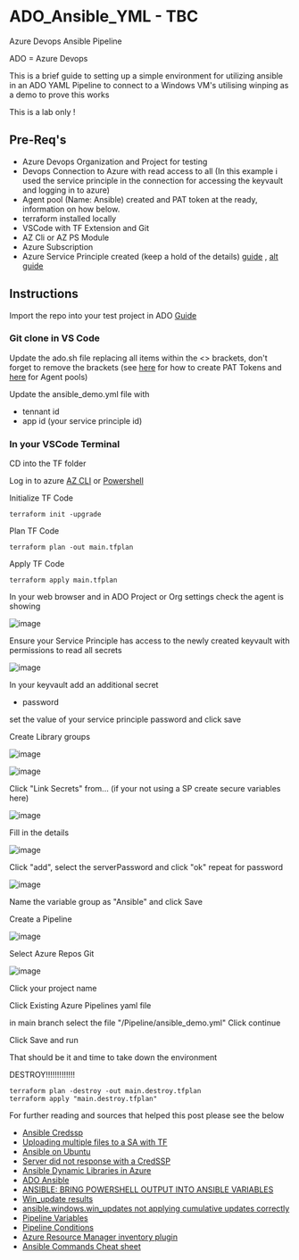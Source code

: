 # ADO_Ansible_YML - TBC
Azure Devops Ansible Pipeline

ADO = Azure Devops

This is a brief guide to setting up a simple environment for utilizing ansible in an ADO YAML Pipeline to connect to a Windows VM's utilising winping as a demo to prove this works

This is a lab only !

## Pre-Req's

* Azure Devops Organization and Project for testing
* Devops Connection  to Azure with read access to all (In this example i used the service principle in the connection for accessing the keyvault and logging in to azure)
* Agent pool (Name: Ansible) created and PAT token at the ready, information on how below. 
* terraform installed locally
* VSCode with TF Extension and Git
* AZ Cli or AZ PS Module 
* Azure Subscription
* Azure Service Principle created (keep a hold of the details) [guide](https://learn.microsoft.com/en-us/azure/devops/integrate/get-started/authentication/service-principal-managed-identity?view=azure-devops) , [alt guide](https://learn.microsoft.com/en-us/cli/azure/create-an-azure-service-principal-azure-cli)

## Instructions

Import the repo into your test project in ADO [Guide](https://learn.microsoft.com/en-us/azure/devops/repos/git/import-git-repository?view=azure-devops)

### Git clone in VS Code 

Update the ado.sh file replacing all items within the <> brackets, don't forget to remove the brackets (see [here](https://learn.microsoft.com/en-us/azure/devops/organizations/accounts/use-personal-access-tokens-to-authenticate?view=azure-devops&tabs=Windows) for how to create PAT Tokens and [here](https://learn.microsoft.com/en-us/azure/devops/pipelines/agents/pools-queues?view=azure-devops&tabs=yaml%2Cbrowser) for Agent pools)

Update the ansible_demo.yml file with 

* tennant id
* app id (your service principle id)

### In your VSCode Terminal 

CD into the TF folder

Log in to azure [AZ CLI](https://learn.microsoft.com/en-us/cli/azure/authenticate-azure-cli) or [Powershell](https://learn.microsoft.com/en-us/powershell/azure/authenticate-azureps?view=azps-10.1.0)

Initialize TF Code

    terraform init -upgrade

Plan TF Code

    terraform plan -out main.tfplan

Apply TF Code

    terraform apply main.tfplan

In your web browser and in ADO Project or Org settings check the agent is showing

![image](https://github.com/knowlesy/ADO_Ansible/assets/20459678/5eff9620-d581-4c54-8986-dd3306a8bd3c)

Ensure your Service Principle has access to the newly created keyvault with permissions to read all secrets

![image](https://github.com/knowlesy/ADO_Ansible/assets/20459678/f86de58d-6b6b-4001-bb4b-dc089416bbcc)


In your keyvault add an additional secret

* password

set the value of your service principle password and click save


Create Library groups

![image](https://github.com/knowlesy/ADO_Ansible/assets/20459678/a5ce98f8-2137-493a-a24b-a1e7754f811a)

![image](https://github.com/knowlesy/ADO_Ansible/assets/20459678/47e699ab-5709-46c0-9988-9cc2e3d46430)

Click "Link Secrets" from... (if your not using a SP create secure variables here)

![image](https://github.com/knowlesy/ADO_Ansible/assets/20459678/c0ab10c5-4bda-41d8-9574-5edb5d4f5dff)

Fill in the details 

![image](https://github.com/knowlesy/ADO_Ansible/assets/20459678/f381f8fd-90b3-44ac-8555-7179735a4396)

Click "add", select the serverPassword and click "ok" repeat for password

![image](https://github.com/knowlesy/ADO_Ansible/assets/20459678/929a1d55-3c39-4882-8cf9-a920f6e79982)

Name the variable group as "Ansible" and click Save


Create a Pipeline 

![image](https://github.com/knowlesy/ADO_Ansible/assets/20459678/3ec03826-5bdf-4c59-9bf5-e22e1531926a)

Select Azure Repos Git 

![image](https://github.com/knowlesy/ADO_Ansible/assets/20459678/15acfc29-45b0-4057-bb39-041cc3d2380e)

Click your project name 

Click Existing Azure Pipelines yaml file

in main branch select the file "/Pipeline/ansible_demo.yml" Click continue

Click Save and run 

That should be it and time to take down the environment 

DESTROY!!!!!!!!!!!!!

    terraform plan -destroy -out main.destroy.tfplan
    terraform apply "main.destroy.tfplan"

For further reading and sources that helped this post  please see the below
* [Ansible Credssp](https://docs.ansible.com/ansible/latest/os_guide/windows_winrm.html#credssp)
* [Uploading multiple files to a SA with TF](https://thomasthornton.cloud/2022/07/11/uploading-contents-of-a-folder-to-azure-blob-storage-using-terraform/)
* [Ansible on Ubuntu](https://www.digitalocean.com/community/tutorials/how-to-install-and-configure-ansible-on-ubuntu-20-04)
* [Server did not response with a CredSSP ](https://stackoverflow.com/questions/62157332/ansible-winrm-server-did-not-response-with-a-credssp-token-after-step-step-5)
* [Ansible Dynamic Libraries in Azure](https://learn.microsoft.com/en-us/azure/developer/ansible/dynamic-inventory-configure?tabs=azure-cli)
* [ADO Ansible](https://theazureblog.co.uk/azure-devops-ansible)
* [ANSIBLE: BRING POWERSHELL OUTPUT INTO ANSIBLE VARIABLES](https://kmg.group/posts/2021-06-25-bring-powershell-output-to-ansible/)
* [Win_update results](https://www.reddit.com/r/ansible/comments/f6z6hv/win_update_results/)
* [ansible.windows.win_updates not applying cumulative updates correctly](https://github.com/ansible-collections/ansible.windows/issues/180)
* [Pipeline Variables](https://learn.microsoft.com/en-us/azure/devops/pipelines/process/variables?view=azure-devops&tabs=yaml%2Cbatch)
* [Pipeline Conditions](https://learn.microsoft.com/en-us/azure/devops/pipelines/process/conditions?view=azure-devops&tabs=yaml%2Cstages)
* [Azure Resource Manager inventory plugin](https://docs.ansible.com/ansible/latest/collections/azure/azcollection/azure_rm_inventory.html)
* [Ansible Commands Cheat sheet](https://docs.ansible.com/ansible/latest/command_guide/cheatsheet.html)